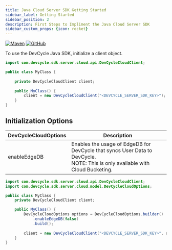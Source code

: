 ```yaml
---
title: Java Cloud Server SDK Getting Started
sidebar_label: Getting Started
sidebar_position: 2
description: First Steps to Impliment the Java Cloud Server SDK
sidebar_custom_props: {icon: rocket}
---
```


[![Maven](https://badgen.net/maven/v/maven-central/com.devcycle/java-server-sdk)](https://search.maven.org/artifact/com.devcycle/java-server-sdk)
[![GitHub](https://img.shields.io/github/stars/devcyclehq/java-server-sdk.svg?style=social&label=Star&maxAge=2592000)](https://github.com/DevCycleHQ/java-server-sdk)


To use the DevCycle Java SDK, initialize a client object. 

```java
import com.devcycle.sdk.server.cloud.api.DevCycleCloudClient;

public class MyClass {
    
    private DevCycleCloudClient client;
    
    public MyClass() {
        client = new DevCycleCloudClient("<DEVCYCLE_SERVER_SDK_KEY>");
    }
}
```

## Initialization Options

| DevCycleCloudOptions | Description |
|----------------------| ----------- |
| enableEdgeDB         | Enables the usage of EdgeDB for DevCycle that syncs User Data to DevCycle. <br />NOTE: This is only available with Cloud Bucketing. |

```java
import com.devcycle.sdk.server.cloud.api.DevCycleCloudClient;
import com.devcycle.sdk.server.cloud.model.DevCycleCloudOptions;

public class MyClass {
    private DevCycleCloudClient client;

    public MyClass() {
        DevCycleCloudOptions options = DevCycleCloudOptions.builder()
            .enableEdgeDB(false)
            .build();
        
        client = new DevCycleCloudClient("<DEVCYCLE_SERVER_SDK_KEY>", options);
    }
}
```

